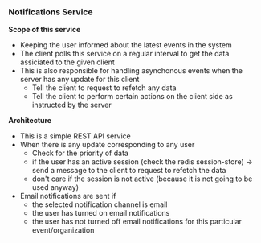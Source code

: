 ### Notifications Service

**Scope of this service**

- Keeping the user informed about the latest events in the system
- The client polls this service on a regular interval to get the data assiciated to the given client
- This is also responsible for handling asynchonous events when the server has any update for this client
  - Tell the client to request to refetch any data
  - Tell the client to perform certain actions on the client side as instructed by the server

**Architecture**

- This is a simple REST API service
- When there is any update corresponding to any user
  - Check for the priority of data
  - if the user has an active session (check the redis session-store) -> send a message to the client to request to refetch the data
  - don't care if the session is not active (because it is not going to be used anyway)
- Email notifications are sent if
  - the selected notification channel is email
  - the user has turned on email notifications
  - the user has not turned off email notifications for this particular event/organization

